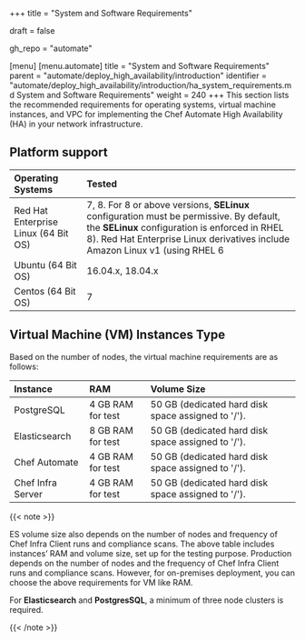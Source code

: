+++
title = "System and Software Requirements"

draft = false

gh_repo = "automate"

[menu]
  [menu.automate]
    title = "System and Software Requirements"
    parent = "automate/deploy_high_availability/introduction"
    identifier = "automate/deploy_high_availability/introduction/ha_system_requirements.md System and Software Requirements"
    weight = 240
+++
This section lists the recommended requirements for operating systems, virtual machine instances, and VPC for implementing the Chef Automate High Availability (HA) in your network infrastructure.

## Platform support

| Operating Systems                        | Tested                    |
| :--------------------------------------  | :-----------------------  |
| Red Hat Enterprise Linux (64 Bit OS)     | 7, 8. For 8 or above versions, **SELinux** configuration must be permissive. By default, the **SELinux** configuration is enforced in RHEL 8). Red Hat Enterprise Linux derivatives include Amazon Linux v1 (using RHEL 6 |packages) and v2 (using RHEL 7packages). |
| Ubuntu (64 Bit OS)                       | 16.04.x, 18.04.x          |
| Centos (64 Bit OS)                       | 7                         |

## Virtual Machine (VM) Instances Type

Based on the number of nodes, the virtual machine requirements are as follows:

| Instance          | RAM               | Volume Size                                        |
| :---------------  | :---------------- | :------------------------------------------------  |
| PostgreSQL        | 4 GB RAM for test | 50 GB (dedicated hard disk space assigned to '/'). |
| Elasticsearch     | 8 GB RAM for test | 50 GB (dedicated hard disk space assigned to '/'). |
| Chef Automate     | 4 GB RAM for test | 50 GB (dedicated hard disk space assigned to '/'). |
| Chef Infra Server | 4 GB RAM for test | 50 GB (dedicated hard disk space assigned to '/'). |

{{< note >}}

ES volume size also depends on the number of nodes and frequency of Chef Infra Client runs and compliance scans. The above table includes instances’ RAM and volume size, set up for the testing purpose. Production depends on the number of nodes and the frequency of Chef Infra Client runs and compliance scans. However, for on-premises deployment, you can choose the above requirements for VM like RAM.

For **Elasticsearch** and **PostgresSQL**, a minimum of three node clusters is required.

{{< /note >}}
